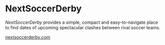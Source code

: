 # NextSoccerDerby

*NextSoccerDerby* provides a simple, compact and easy-to-navigate place to find dates of upcoming spectacular clashes between rival soccer teams.


[nextsoccerderby.com](https://next-soccer-derby.herokuapp.com/)
